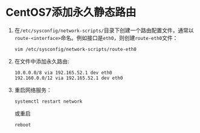 # CentOS7添加永久静态路由

1. 在`/etc/sysconfig/network-scripts/`目录下创建一个路由配置文件，通常以 `route-<interface>`命名。例如接口是`eth0`，则创建`route-eth0`文件：

    ```shell
    vim /etc/sysconfig/network-scripts/route-eth0
    ```

1. 在文件中添加永久路由:

    ```shell
    10.0.0.0/8 via 192.165.52.1 dev eth0
    192.160.0.0/12 via 192.165.52.1 dev eth0
    ```

1. 重启网络服务：

    ```shell
    systemctl restart network
    ```

    或重启

    ```shell
    reboot
    ```
